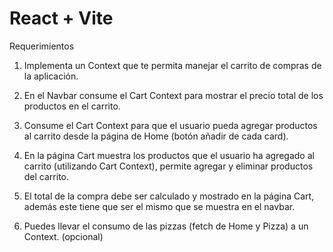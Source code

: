 # React + Vite

Requerimientos

1. Implementa un Context que te permita manejar el carrito de compras de la
aplicación.

2. En el Navbar consume el Cart Context para mostrar el precio total de los productos
en el carrito.

3. Consume el Cart Context para que el usuario pueda agregar productos al carrito
desde la página de Home (botón añadir de cada card).

4. En la página Cart muestra los productos que el usuario ha agregado al carrito
(utilizando Cart Context), permite agregar y eliminar productos del carrito.

5. El total de la compra debe ser calculado y mostrado en la página Cart, además este
tiene que ser el mismo que se muestra en el navbar.

6. Puedes llevar el consumo de las pizzas (fetch de Home y Pizza) a un Context.
(opcional)

